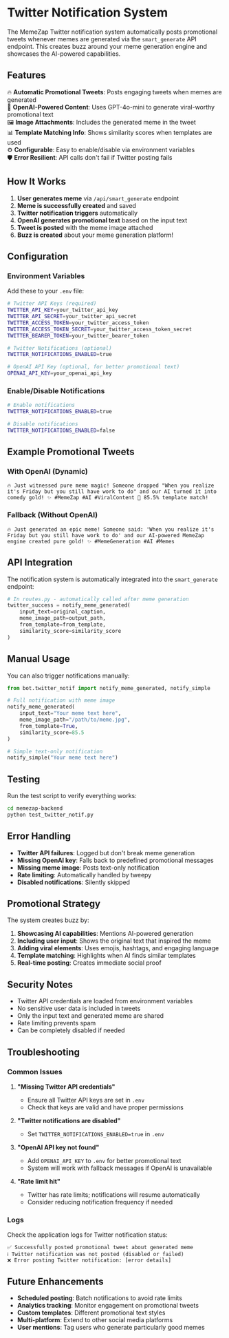 # Twitter Notification System

The MemeZap Twitter notification system automatically posts promotional tweets whenever memes are generated via the `smart_generate` API endpoint. This creates buzz around your meme generation engine and showcases the AI-powered capabilities.

## Features

🔥 **Automatic Promotional Tweets**: Posts engaging tweets when memes are generated  
🤖 **OpenAI-Powered Content**: Uses GPT-4o-mini to generate viral-worthy promotional text  
🖼️ **Image Attachments**: Includes the generated meme in the tweet  
📊 **Template Matching Info**: Shows similarity scores when templates are used  
⚙️ **Configurable**: Easy to enable/disable via environment variables  
🛡️ **Error Resilient**: API calls don't fail if Twitter posting fails  

## How It Works

1. **User generates meme** via `/api/smart_generate` endpoint
2. **Meme is successfully created** and saved
3. **Twitter notification triggers** automatically
4. **OpenAI generates promotional text** based on the input text
5. **Tweet is posted** with the meme image attached
6. **Buzz is created** about your meme generation platform!

## Configuration

### Environment Variables

Add these to your `.env` file:

```bash
# Twitter API Keys (required)
TWITTER_API_KEY=your_twitter_api_key
TWITTER_API_SECRET=your_twitter_api_secret
TWITTER_ACCESS_TOKEN=your_twitter_access_token
TWITTER_ACCESS_TOKEN_SECRET=your_twitter_access_token_secret
TWITTER_BEARER_TOKEN=your_twitter_bearer_token

# Twitter Notifications (optional)
TWITTER_NOTIFICATIONS_ENABLED=true

# OpenAI API Key (optional, for better promotional text)
OPENAI_API_KEY=your_openai_api_key
```

### Enable/Disable Notifications

```bash
# Enable notifications
TWITTER_NOTIFICATIONS_ENABLED=true

# Disable notifications
TWITTER_NOTIFICATIONS_ENABLED=false
```

## Example Promotional Tweets

### With OpenAI (Dynamic)
```
🔥 Just witnessed pure meme magic! Someone dropped "When you realize it's Friday but you still have work to do" and our AI turned it into comedy gold! ✨ #MemeZap #AI #ViralContent 🎯 85.5% template match!
```

### Fallback (Without OpenAI)
```
🔥 Just generated an epic meme! Someone said: 'When you realize it's Friday but you still have work to do' and our AI-powered MemeZap engine created pure gold! ✨ #MemeGeneration #AI #Memes
```

## API Integration

The notification system is automatically integrated into the `smart_generate` endpoint:

```python
# In routes.py - automatically called after meme generation
twitter_success = notify_meme_generated(
    input_text=original_caption,
    meme_image_path=output_path,
    from_template=from_template,
    similarity_score=similarity_score
)
```

## Manual Usage

You can also trigger notifications manually:

```python
from bot.twitter_notif import notify_meme_generated, notify_simple

# Full notification with meme image
notify_meme_generated(
    input_text="Your meme text here",
    meme_image_path="/path/to/meme.jpg",
    from_template=True,
    similarity_score=85.5
)

# Simple text-only notification
notify_simple("Your meme text here")
```

## Testing

Run the test script to verify everything works:

```bash
cd memezap-backend
python test_twitter_notif.py
```

## Error Handling

- **Twitter API failures**: Logged but don't break meme generation
- **Missing OpenAI key**: Falls back to predefined promotional messages
- **Missing meme image**: Posts text-only notification
- **Rate limiting**: Automatically handled by tweepy
- **Disabled notifications**: Silently skipped

## Promotional Strategy

The system creates buzz by:

1. **Showcasing AI capabilities**: Mentions AI-powered generation
2. **Including user input**: Shows the original text that inspired the meme
3. **Adding viral elements**: Uses emojis, hashtags, and engaging language
4. **Template matching**: Highlights when AI finds similar templates
5. **Real-time posting**: Creates immediate social proof

## Security Notes

- Twitter API credentials are loaded from environment variables
- No sensitive user data is included in tweets
- Only the input text and generated meme are shared
- Rate limiting prevents spam
- Can be completely disabled if needed

## Troubleshooting

### Common Issues

1. **"Missing Twitter API credentials"**
   - Ensure all Twitter API keys are set in `.env`
   - Check that keys are valid and have proper permissions

2. **"Twitter notifications are disabled"**
   - Set `TWITTER_NOTIFICATIONS_ENABLED=true` in `.env`

3. **"OpenAI API key not found"**
   - Add `OPENAI_API_KEY` to `.env` for better promotional text
   - System will work with fallback messages if OpenAI is unavailable

4. **"Rate limit hit"**
   - Twitter has rate limits; notifications will resume automatically
   - Consider reducing notification frequency if needed

### Logs

Check the application logs for Twitter notification status:

```
✅ Successfully posted promotional tweet about generated meme
ℹ️ Twitter notification was not posted (disabled or failed)
❌ Error posting Twitter notification: [error details]
```

## Future Enhancements

- **Scheduled posting**: Batch notifications to avoid rate limits
- **Analytics tracking**: Monitor engagement on promotional tweets
- **Custom templates**: Different promotional text styles
- **Multi-platform**: Extend to other social media platforms
- **User mentions**: Tag users who generate particularly good memes 
